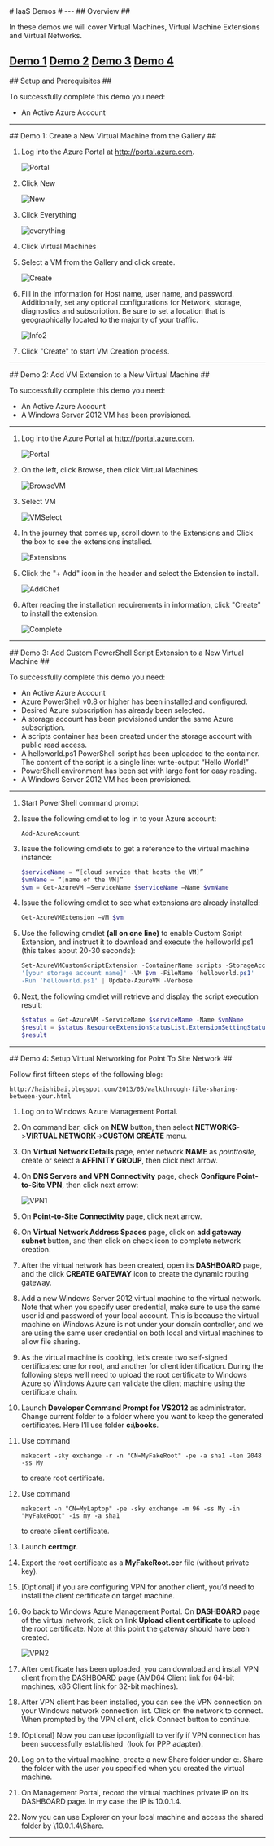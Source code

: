 ﻿<a name="Title" />
# IaaS Demos #
---

<a name="Overview" />
## Overview ##

In these demos we will cover Virtual Machines, Virtual Machine Extensions and Virtual Networks.

[Demo 1](#Demo1)
[Demo 2](#Demo2)
[Demo 3](#Demo3)
[Demo 4](#Demo4)
---

<a name="Setup" />
## Setup and Prerequisites ##

To successfully complete this demo you need:

- An Active Azure Account

---

<a name="Demo1" />
## Demo 1: Create a New Virtual Machine from the Gallery ##

1. Log into the Azure Portal at http://portal.azure.com.

	![Portal](images/portal.png?raw=true)

1. Click New

	![New](images/new.png?raw=true)

1. Click Everything

	![everything](images/everything.png?raw=true)

1. Click Virtual Machines

1. Select a VM from the Gallery and click create.

	![Create](images/create.png?raw=true)

1. Fill in the information for Host name, user name, and password. Additionally, set any optional configurations for Network, storage, diagnostics and subscription. Be sure to set a location that is geographically located to the majority of your traffic.

	![Info2](images/info2.png?raw=true)

1. Click "Create" to start VM Creation process.

--- 
<a name="Demo2" />
## Demo 2: Add VM Extension to a New Virtual Machine ##

To successfully complete this demo you need:

- An Active Azure Account
- A Windows Server 2012 VM has been provisioned.

---

1. Log into the Azure Portal at http://portal.azure.com.

	![Portal](images/portal.png?raw=true)

1. On the left, click Browse, then click Virtual Machines

	![BrowseVM](images/browsevm.png?raw=true)

1. Select VM

	![VMSelect](images/vmselect.png?raw=true)

1. In the journey that comes up, scroll down to the Extensions and Click the box to see the extensions installed.

	![Extensions](images/extensions.png?raw=true)

1. Click the "+ Add" icon in the header and select the Extension to install.

	![AddChef](images/addchef.png?raw=true)

1. After reading the installation requirements in information, click "Create" to install the extension.

	![Complete](images/complete.png?raw=true)

---

<a name="Demo3" />
## Demo 3: Add Custom PowerShell Script Extension to a New Virtual Machine ##

To successfully complete this demo you need:

- An Active Azure Account
- Azure PowerShell v0.8 or higher has been installed and configured.
- Desired Azure subscription has already been selected. 
- A storage account has been provisioned under the same Azure subscription.
- A scripts container has been created under the storage account with public read access.
- A helloworld.ps1 PowerShell script has been uploaded to the container. The content of the script is a single line: write-output “Hello World!”
- PowerShell environment has been set with large font for easy reading.
- A Windows Server 2012 VM has been provisioned.


---
1. Start PowerShell command prompt

1. Issue the following cmdlet to log in to your Azure account:

    ````PowerShell
    Add-AzureAccount
    ````

1. Issue the following cmdlets to get a reference to the virtual machine instance:

	````PowerShell
	$serviceName = “[cloud service that hosts the VM]”
	$vmName = “[name of the VM]”
	$vm = Get-AzureVM –ServiceName $serviceName –Name $vmName
	````

1. Issue the following cmdlet to see what extensions are already installed:

	````PowerShell
	Get-AzureVMExtension –VM $vm
	````
1. Use the following cmdlet **(all on one line)** to enable Custom Script Extension, and instruct it to download and execute the helloworld.ps1 (this takes about 20-30 seconds):

	````PowerShell
	Set-AzureVMCustomScriptExtension -ContainerName scripts -StorageAccountName
	'[your storage account name]' -VM $vm -FileName ‘helloworld.ps1'
	-Run ‘helloworld.ps1' | Update-AzureVM -Verbose
	````

6. Next, the following cmdlet will retrieve and display the script execution result:

	````PowerShell
	$status = Get-AzureVM -ServiceName $serviceName -Name $vmName
	$result = $status.ResourceExtensionStatusList.ExtensionSettingStatus.SubStatusList | Select Name, @{"Label"="Message";Expression = {$_.FormattedMessage.Message }} 
	$result
	````

--- 

<a name="Demo4" />
## Demo 4: Setup Virtual Networking for Point To Site Network ##

Follow first fifteen steps of the following blog:

	http://haishibai.blogspot.com/2013/05/walkthrough-file-sharing-between-your.html


1. Log on to Windows Azure Management Portal.

1. On command bar, click on **NEW** button, then select **NETWORKS**->**VIRTUAL NETWORK**->**CUSTOM CREATE** menu.
1. On **Virtual Network Details** page, enter network **NAME** as _pointtosite_, create or select a **AFFINITY GROUP**, then click next arrow.
1. On **DNS Servers and VPN Connectivity** page, check **Configure Point-to-Site VPN**, then click next arrow:

	![VPN1](images/vpn1.png?raw=true)

1. On **Point-to-Site Connectivity** page, click next arrow.

1. On **Virtual Network Address Spaces** page, click on **add gateway subnet** button, and then click on check icon to complete network creation.

1.	After the virtual network has been created, open its **DASHBOARD** page, and the click **CREATE GATEWAY** icon to create the dynamic routing gateway.
1.	Add a new Windows Server 2012 virtual machine to the virtual network. Note that when you specify user credential, make sure to use the same user id and password of your local account. This is because the virtual machine on Windows Azure is not under your domain controller, and we are using the same user credential on both local and virtual machines to allow file sharing.
1.	As the virtual machine is cooking, let’s create two self-signed certificates: one for root, and another for client identification. During the following steps we’ll need to upload the root certificate to Windows Azure so Windows Azure can validate the client machine using the certificate chain.
1.	Launch **Developer Command Prompt for VS2012** as administrator. Change current folder to a folder where you want to keep the generated certificates. Here I’ll use folder **c:\books**.
1.	Use command
		
	````
	makecert -sky exchange -r -n "CN=MyFakeRoot" -pe -a sha1 -len 2048 -ss My
	````

	to create root certificate.
1.	Use command

	````
	makecert -n "CN=MyLaptop" -pe -sky exchange -m 96 -ss My -in "MyFakeRoot" -is my -a sha1
	````

	to create client certificate.

1. Launch **certmgr**.

1.	Export the root certificate as a **MyFakeRoot.cer** file (without private key).

1.	[Optional] if you are configuring VPN for another client, you’d need to install the client certificate on target machine.

1.	Go back to Windows Azure Management Portal. On **DASHBOARD** page of the virtual network, click on link **Upload client certificate** to upload the root certificate. Note at this point the gateway should have been created.

	![VPN2](images/vpn2.png?raw=true)
 
1.	After certificate has been uploaded, you can download and install VPN client from the DASHBOARD page (AMD64 Client link for 64-bit machines, x86 Client link for 32-bit machines).

1.	After VPN client has been installed, you can see the VPN connection on your Windows network connection list. Click on the network to connect. When prompted by the VPN client, click Connect button to continue.

1.	[Optional] Now you can use ipconfig/all to verify if VPN connection has been successfully established  (look for PPP adapter).
1.	Log on to the virtual machine, create a new Share folder under c:\. Share the folder with the user you specified when you created the virtual machine. 
1.	On Management Portal, record the virtual machines private IP on its DASHBOARD page. In my case the IP is 10.0.1.4.
1.	Now you can use Explorer on your local machine and access the shared folder by \\10.0.1.4\Share.

--- 